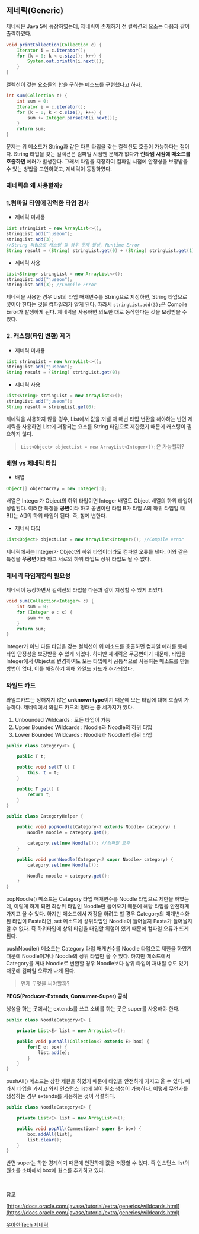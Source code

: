 ## 제네릭(Generic)

제네릭은 Java 5에 등장하였는데, 제네릭이 존재하기 전 컬렉션의 요소는 다음과 같이 출력하였다.

```java
void printCollection(Collection c) {
    Iterator i = c.iterator();
    for (k = 0; k < c.size(); k++) {
        System.out.println(i.next());
    }
}
```

컬렉션이 갖는 요소들의 합을 구하는 메소드를 구현했다고 하자.

```java
int sum(Collection c) {
    int sum = 0;
    Iterator i = c.iterator();
    for (k = 0; k < c.size(); k++) {
        sum += Integer.parseInt(i.next());
    }
    return sum;
}
```

문제는 위 메소드가 String과 같은 다른 타입을 갖는 컬렉션도 호출이 가능하다는 점이다. String 타입을 갖는 컬렉션은 컴파일 시점엔 문제가 없다가 **런타임 시점에 메소드를 호출하면** 에러가 발생한다. 그래서 타입을 지정하여 컴파일 시점에 안정성을 보장받을 수 있는 방법을 고안하였고, 제네릭이 등장하였다.

### 제네릭은 왜 사용할까?

### 1.컴파일 타임에 강력한 타입 검사

- 제네릭 미사용

```java
List stringList = new ArrayList<>();
stringList.add("juseon");
stringList.add(3);
//String 타입으로 캐스팅 할 경우 문제 발생, Runtime Error
String result = (String) stringList.get(0) + (String) stringList.get(1); 
```

- 제네릭 사용

```java
List<String> stringList = new ArrayList<>();
stringList.add("juseon");
stringList.add(3); //Compile Error
```

제네릭을 사용한 경우 List의 타입 매개변수를 String으로 지정하면, String 타입으로 넣어야 한다는 것을 컴파일러가 알게 된다. 따라서 `stringList.add(3);`은 Compile Error가 발생하게 된다. 제네릭을 사용하면 의도한 대로 동작한다는 것을 보장받을 수 있다.

### 2. 캐스팅(타입 변환) 제거

- 제네릭 미사용

```java
List stringList = new ArrayList<>();
stringList.add("juseon");
String result = (String) stringList.get(0);
```

- 제네릭 사용

```java
List<String> stringList = new ArrayList<>();
stringList.add("juseon");
String result = stringList.get(0);
```

제네릭을 사용하지 않을 경우, List에서 값을 꺼낼 때 매번 타입 변환을 해야하는 반면 제네릭을 사용하면 List에 저장되는 요소를 String 타입으로 제한했기 때문에 캐스팅이 필요하지 않다.

> `List<Object> objectList = new ArrayList<Integer>();`은 가능할까?

### 배열 vs 제네릭 타입

- 배열

```java
Object[] objectArray = new Integer[3];
```

배열은 Integer가 Object의 하위 타입이면 Integer 배열도 Object 배열의 하위 타입이 성립된다. 이러한 특징을 **공변**이라 하고 공변이란 타입 B가 타입 A의 하위 타입일 때 B[]는 A[]의 하위 타입이 된다. 즉, 함께 변한다.

- 제네릭 타입

```java
List<Object> objectList = new ArrayList<Integer>(); //Compile error
```

제네릭에서는 Integer가 Object의 하위 타입이더라도 컴파일 오류를 낸다. 이와 같은 특징을 **무공변**이라 하고 서로의 하위 타입도 상위 타입도 될 수 없다.

### 제네릭 타입제한의 필요성

제네릭이 등장하면서 컬렉션의 타입을 다음과 같이 지정할 수 있게 되었다.

```java
void sum(Collection<Integer> c) {
    int sum = 0;
    for (Integer e : c) {
        sum += e;
    }
    return sum;
}
```

Integer가 아닌 다른 타입을 갖는 컬렉션이 위 메소드를 호출하면 컴파일 에러를 통해 타입 안정성을 보장받을 수 있게 되었다. 하지만 제네릭은 무공변이기 때문에, 타입을 Integer에서 Object로 변경하여도 모든 타입에서 공통적으로 사용하는 메소드를 만들 방법이 없다. 이를 해결하기 위해 와일드 카드가 추가되었다.

### 와일드 카드

와일드카드는 정해지지 않은 **unknown type**이기 때문에 모든 타입에 대해 호출이 가능하다. 제네릭에서 와일드 카드의 형태는 총 세가지가 있다.

1. <?> Unbounded Wildcards : 모든 타입이 가능

2. <? extends Noodle> Upper Bounded Wildcards : Noodle과 Noodle의 하위 타입

3. <? super Noodle> Lower Bounded Wildcards : Noodle과 Noodle의 상위 타입

```java
public class Category<T> {

    public T t;

    public void set(T t) {
        this. t = t;
    }

    public T get() {
        return t;
    }
}
```

```java
public class CategoryHelper {

    public void popNoodle(Category<? extends Noodle> category) {
        Noodle noodle = category.get();

        category.set(new Noodle()); //컴파일 오휴
    }

    public void pushNoodle(Category<? super Noodle> category) {
        category.set(new Noodle());

        Noodle noodle = category.get();
    }
}
```

popNoodle() 메소드는 Category 타입 매개변수를 Noodle 타입으로 제한을 하였는데, 이렇게 하게 되면 최상위 타입인 Noodle만 들어오기 때문에 해당 타입을 안전하게 가지고 올 수 있다. 하지만 메소드에서 저장을 하려고 할 경우 Category의 매개변수화 된 타입이 Pasta라면, set 메소드에 상위타입인 Noodle이 들어올지 Pasta가 들어올지 알 수 없다. 즉 하위타입에 상위 타입을 대입할 위험이 있기 때문에 컴파일 오류가 뜨게 된다.

pushNoodle() 메소드는 Category 타입 매개변수를 Noodle 타입으로 제한을 하였기 때문에 Noodle이거나 Noodle의 상위 타입만 올 수 있다. 하지만 메소드에서 Category를 꺼내 Noodle로 변환할 경우 Noodle보다 상위 타입이 꺼내질 수도 있기 때문에 컴파일 오류가 나게 된다.

> 언제 무엇을 써야할까?

**PECS(Producer-Extends, Consumer-Super) 공식**

생성을 하는 곳에서는 extends를 쓰고 소비를 하는 곳은 super를 사용해야 한다.

```java
public class NoodleCategory<E> {

    private List<E> list = new ArrayList<>();

    public void pushAll(Collection<? extends E> box) {
        for(E e: box) {
            list.add(e);
        }
    }
}
```

pushAll() 메소드는 상한 제한을 하였기 때문에 타입을 안전하게 가지고 올 수 있다. 따라서 타입을 가지고 와서 인스턴스 list에 넣어 원소 생성이 가능하다. 이렇게 무언가를 생성하는 경우 extends를 사용하는 것이 적절하다.

```java
public class NoodleCategory<E> {

    private List<E> list = new ArrayList<>();

    public void popAll(Commection<? super E> box) {
        box.addAll(list);
        list.clear();
    }
}
```

반면 super는 하한 경계이기 때문에 안전하게 값을 저장할 수 있다. 즉 인스턴스 list의 원소를 소비해서 box에 원소를 추가하고 있다.

<br>

참고

[https://docs.oracle.com/javase/tutorial/extra/generics/wildcards.html](https://docs.oracle.com/javase/tutorial/extra/generics/wildcards.html)

[우아한Tech 제네릭](https://www.youtube.com/watch?v=w5AKXDBW1gQ&list=PLgXGHBqgT2TvpJ_p9L_yZKPifgdBOzdVH&index=57&t=478s)

